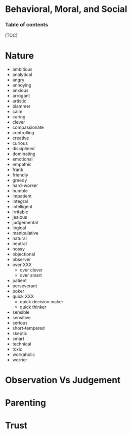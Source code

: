 <h1> Behavioral, Moral, and Social </h1>

<h3> Table of contents </h3>

[TOC]

# Nature

- ambitious
- analytical
- angry
- annoying
- anxious
- arrogant
- artistic
- blammer
- calm
- caring
- clever
- compassionate
- controlling
- creative
- curious
- disciplined
- dominating
- emotional
- empathic
- frank
- friendly
- greedy
- hard-worker
- humble
- impatient
- integral
- intelligent
- irritable
- jealous
- judgemental
- logical
- manipulative
- natural
- neutral
- nossy
- objectional
- observer
- over XXX
    - over clever
    - over smart
- patient
- perseverant
- poker
- quick XXX
    - quick decision maker
    - quick thinker
- sensible
- sensitive
- serious
- short-tempered
- skeptic
- smart
- technical
- toxic
- workaholic
- worrier

# Observation Vs Judgement

# Parenting

# Trust
